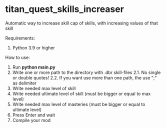 # titan_quest_skills_increaser
Automatic way to increase skill cap of skills, with increasing values of that skill

Requirements:
 1. Python 3.9 or higher

How to use:
 1. Run **python main.py**
 2. Write one or more path to the directory with .dbr skill-files
   2.1. No single or double quotes!
   2.2. If you want use more than one path, the use ";" as delimiter
 3. Write needed max level of skill
 4. Write needed ultimate level of skill (must be bigger or equal to max level)
 5. Write needed max level of masteries (must be bigger or equal to ultimate level)
 6. Press Enter and wait
 7. Compile your mod
